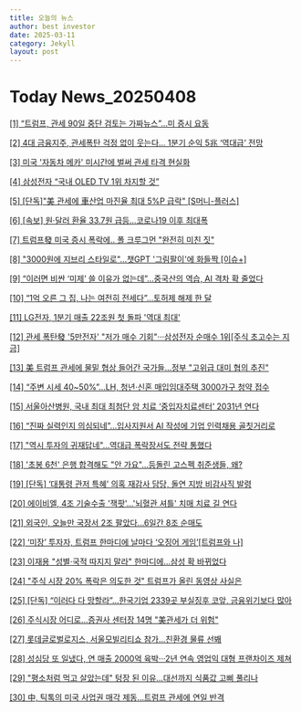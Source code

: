 ```yaml
---
title: 오늘의 뉴스
author: best investor
date: 2025-03-11
category: Jekyll
layout: post
---
```


# Today News_20250408

[[1]  “트럼프, 관세 90일 중단 검토는 가짜뉴스”…미 증시 요동](http://v.daum.net/v/20250408001502763)

[[2]  4대 금융지주, 관세폭탄 걱정 없이 웃는다… 1분기 순익 5兆 ‘역대급’ 전망](http://v.daum.net/v/20250408060056033)

[[3]  미국 '자동차 메카' 미시간에 벌써 관세 타격 현실화](http://v.daum.net/v/20250408053302761)

[[4]  삼성전자 “국내 OLED TV 1위 차지할 것”](http://v.daum.net/v/20250407141308563)

[[5]  [단독]"美 관세에 車산업 마진율 최대 5%P 급락" [S머니-플러스]](http://v.daum.net/v/20250408045020122)

[[6]  [속보] 원·달러 환율 33.7원 급등…코로나19 이후 최대폭](http://v.daum.net/v/20250407153406310)

[[7]  트럼프發 미국 증시 폭락에.. 폴 크루그먼 "완전히 미친 짓"](http://v.daum.net/v/20250407104405152)

[[8]  "3000원에 지브리 스타일로"…챗GPT '그림팔이'에 화들짝 [이슈+]](http://v.daum.net/v/20250407183502621)

[[9]  “이러면 비싼 ‘미제’ 쓸 이유가 없는데”...중국산의 역습, AI 격차 확 줄었다](http://v.daum.net/v/20250407220301450)

[[10]  “1억 오른 그 집, 나는 여전히 전세다”…토허제 해제 한 달](http://v.daum.net/v/20250407101923084)

[[11]  LG전자, 1분기 매출 22조원 첫 돌파 '역대 최대'](http://v.daum.net/v/20250407114254376)

[[12]  관세 폭탄發 '5만전자' "저가 매수 기회"···삼성전자 순매수 1위[주식 초고수는 지금]](http://v.daum.net/v/20250407122150848)

[[13]  美 트럼프 관세에 물밑 협상 들어간 국가들...정부 "고위급 대미 협의 추진"](http://v.daum.net/v/20250406161316722)

[[14]  “주변 시세 40~50%”…LH, 청년·신혼 매입임대주택 3000가구 청약 접수](http://v.daum.net/v/20250407091200978)

[[15]  서울아산병원, 국내 최대 최첨단 암 치료 ‘중입자치료센터’ 2031년 연다](http://v.daum.net/v/20250407175211670)

[[16]  “진짜 실력인지 의심되네”…입사지원서 AI 작성에 기업 인력채용 골칫거리로](http://v.daum.net/v/20250407081703288)

[[17]  "역시 투자의 귀재답네"…역대급 폭락장서도 전략 통했다](http://v.daum.net/v/20250407104802324)

[[18]  '초봉 6천' 은행 합격해도 "안 가요"…등돌린 고스펙 취준생들, 왜?](http://v.daum.net/v/20250407190001047)

[[19]  [단독] ‘대통령 관저 특혜’ 의혹 재감사 담당, 돌연 지방 비감사직 발령](http://v.daum.net/v/20250407182507451)

[[20]  에이비엘, 4조 기술수출 '잭팟'…'뇌혈관 셔틀' 치매 치료 길 연다](http://v.daum.net/v/20250407173206118)

[[21]  외국인, 오늘만 국장서 2조 팔았다…6일간 8조 순매도](http://v.daum.net/v/20250407171004381)

[[22]  ‘미장’ 투자자, 트럼프 한마디에 날마다 ‘오징어 게임’[트럼프와 나]](http://v.daum.net/v/20250407060403504)

[[23]  이재용 "성별·국적 따지지 말라" 한마디에…삼성 확 바뀌었다](http://v.daum.net/v/20250406164303305)

[[24]  "주식 시장 20% 폭락은 의도한 것" 트럼프가 올린 동영상 사실은](http://v.daum.net/v/20250406141207195)

[[25]  [단독] “이러다 다 망할라”...한국기업 2339곳 부실징후 코앞, 금융위기보다 많아](http://v.daum.net/v/20250407180608082)

[[26]  주식시장 어디로…증권사 센터장 14명 "美관세가 더 위험"](http://v.daum.net/v/20250407095603963)

[[27]  롯데글로벌로지스, 서울모빌리티쇼 참가…친환경 물류 선봬](http://v.daum.net/v/20250407094510498)

[[28]  성심당 또 일냈다, 연 매출 2000억 육박···2년 연속 영업익 대형 프랜차이즈 제쳐](http://v.daum.net/v/20250406112054294)

[[29]  "평소처럼 먹고 살았는데" 텅장 된 이유…대선까지 식품값 고삐 풀리나](http://v.daum.net/v/20250407181002169)

[[30]  中, 틱톡의 미국 사업권 매각 제동...트럼프 관세에 연일 반격](http://v.daum.net/v/20250406152251784)

